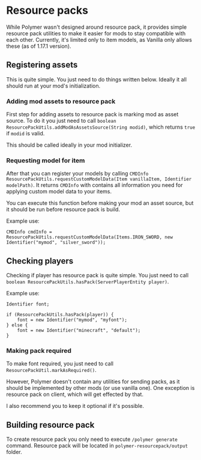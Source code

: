 # Resource packs
While Polymer wasn't designed around resource pack, it provides simple resource pack 
utilities to make it easier for mods to stay compatible with each other. Currently, it's limited
only to item models, as Vanilla only allows these (as of 1.17.1 version). 

## Registering assets
This is quite simple. You just need to do things written below. Ideally it all should run at
your mod's initialization.

### Adding mod assets to resource pack
First step for adding assets to resource pack is marking mod as asset source. To do it you just
need to call `boolean ResourcePackUtils.addModAsAssetsSource(String modid)`, which 
returns `true` if `modid` is valid.

This should be called ideally in your mod initializer.

### Requesting model for item
After that you can register your models by calling 
`CMDInfo ResourcePackUtils.requestCustomModelData(Item vanillaItem, Identifier modelPath)`.
It returns `CMDInfo` with contains all information you need for applying custom model data
to your items.

You can execute this function before making your mod an asset source, but it should be run before
resource pack is build.

Example use:

```
CMDInfo cmdInfo = ResourcePackUtils.requestCustomModelData(Items.IRON_SWORD, new Identifier("mymod", "silver_sword"));
```

## Checking players
Checking if player has resource pack is quite simple. 
You just need to call `boolean ResourcePackUtils.hasPack(ServerPlayerEntity player)`.

Example use:

```
Identifier font;

if (ResourcePackUtils.hasPack(player)) {
    font = new Identifier("mymod", "myfont");
} else {
    font = new Identifier("minecraft", "default");
}
```

### Making pack required
To make font required, you just need to call `ResourcePackUtil.markAsRequired()`.

However, Polymer doesn't contain any utilities for sending packs, as it should be implemented by other mods (or use vanilla one).
One exception is resource pack on client, which will get effected by that.

I also recommend you to keep it optional if it's possible.

## Building resource pack
To create resource pack you only need to execute `/polymer generate` command. Resource pack will be located in `polymer-resourcepack/output` folder.
